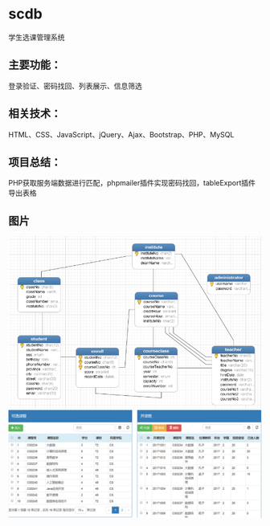 # scdb
学生选课管理系统

## 主要功能：
登录验证、密码找回、列表展示、信息筛选
## 相关技术：
HTML、CSS、JavaScript、jQuery、Ajax、Bootstrap、PHP、MySQL
## 项目总结：
PHP获取服务端数据进行匹配，phpmailer插件实现密码找回，tableExport插件导出表格
## 图片
![Image text](https://github.com/waziro/scdb/blob/master/img/1.png?raw=true)
![Image text](https://github.com/waziro/scdb/blob/master/img/2.png?raw=true)